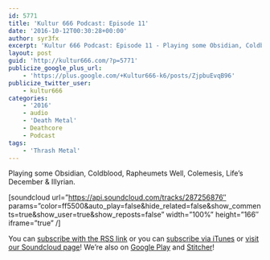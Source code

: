 ```yaml
---
id: 5771
title: 'Kultur 666 Podcast: Episode 11'
date: '2016-10-12T00:30:28+00:00'
author: syr3fx
excerpt: 'Kultur 666 Podcast: Episode 11 - Playing some Obsidian, Coldblood, Rapheumets Well, Colemesis, Life''s December &amp; Illyrian.'
layout: post
guid: 'http://kultur666.com/?p=5771'
publicize_google_plus_url:
    - 'https://plus.google.com/+Kultur666-k6/posts/ZjpbuEvqB96'
publicize_twitter_user:
    - kultur666
categories:
    - '2016'
    - audio
    - 'Death Metal'
    - Deathcore
    - Podcast
tags:
    - 'Thrash Metal'
---
```


Playing some Obsidian, Coldblood, Rapheumets Well, Colemesis, Life’s December &amp; Illyrian.

\[soundcloud url=”https://api.soundcloud.com/tracks/287256876″ params=”color=ff5500&amp;auto\_play=false&amp;hide\_related=false&amp;show\_comments=true&amp;show\_user=true&amp;show\_reposts=false” width=”100%” height=”166″ iframe=”true” /\]

You can [subscribe with the RSS link](http://feeds.soundcloud.com/users/soundcloud:users:203985226/sounds.rss) or you can [subscribe via iTunes](https://itunes.apple.com/au/podcast/kultur-666-podcast/id1140410234) or [visit our Soundcloud page](https://soundcloud.com/kultur-666)! We’re also on [Google Play](https://goo.gl/app/playmusic?ibi=com.google.PlayMusic&isi=691797987&ius=googleplaymusic&link=https://play.google.com/music/m/Iax6bcfbhy27w3wvkpxlcrkkr6i?t%3DKultur_666_Podcast) and [Stitcher](http://www.stitcher.com/s?fid=99915&refid=stpr)!
